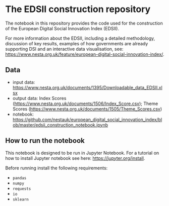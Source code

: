 # The EDSII construction repository

The notebook in this repository provides the code used for the construction of the European Digital Social Innovation Index (EDSII).

For more information about the EDSII, including a detailed methodology, discussion of key results, examples of how governments are already supporting DSI and an interactive data visualisation, see: https://www.nesta.org.uk/feature/european-digital-social-innovation-index/.

## Data

* input data: https://www.nesta.org.uk/documents/1395/Downloadable_data_EDSII.xlsx
* output data: Index Scores (https://www.nesta.org.uk/documents/1506/Index_Score.csv); Theme Scores (https://www.nesta.org.uk/documents/1505/Theme_Scores.csv)
* notebook: https://github.com/nestauk/european_digital_social_innovation_index/blob/master/edsii_construction_notebook.ipynb

## How to run the notebook

This notebook is designed to be run in Jupyter Notebook. For a tutorial on how to install Jupyter notebook see here: https://jupyter.org/install.  

Before running install the following requirements:

* `pandas`
* `numpy`
* `requests`
* `io`
* `sklearn`
